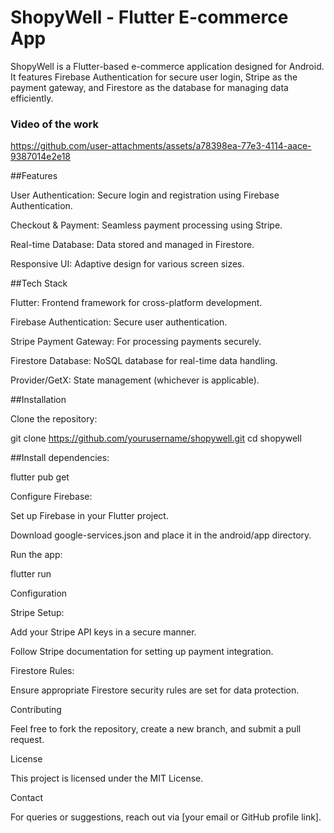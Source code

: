 # ShopyWell - Flutter E-commerce App
ShopyWell is a Flutter-based e-commerce application designed for Android. It features Firebase Authentication for secure user login, Stripe as the payment gateway, and Firestore as the database for managing data efficiently.
### Video of the work
https://github.com/user-attachments/assets/a78398ea-77e3-4114-aace-9387014e2e18

##Features

User Authentication: Secure login and registration using Firebase Authentication.

Checkout & Payment: Seamless payment processing using Stripe.

Real-time Database: Data stored and managed in Firestore.

Responsive UI: Adaptive design for various screen sizes.

##Tech Stack

Flutter: Frontend framework for cross-platform development.

Firebase Authentication: Secure user authentication.

Stripe Payment Gateway: For processing payments securely.

Firestore Database: NoSQL database for real-time data handling.

Provider/GetX: State management (whichever is applicable).

##Installation

Clone the repository:

git clone https://github.com/yourusername/shopywell.git
cd shopywell

##Install dependencies:

flutter pub get

Configure Firebase:

Set up Firebase in your Flutter project.

Download google-services.json and place it in the android/app directory.

Run the app:

flutter run

Configuration

Stripe Setup:

Add your Stripe API keys in a secure manner.

Follow Stripe documentation for setting up payment integration.

Firestore Rules:

Ensure appropriate Firestore security rules are set for data protection.

Contributing

Feel free to fork the repository, create a new branch, and submit a pull request.

License

This project is licensed under the MIT License.

Contact

For queries or suggestions, reach out via [your email or GitHub profile link].
